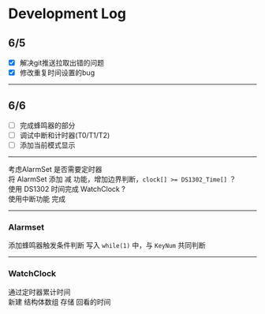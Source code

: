 # Development Log
## 6/5
- [x] 解决git推送拉取出错的问题
- [x] 修改重复时间设置的bug

---

## 6/6
- [ ] 完成蜂鸣器的部分
- [ ] 调试中断和计时器(T0/T1/T2)
- [ ] 添加当前模式显示

---

考虑AlarmSet 是否需要定时器  
将 AlarmSet 添加 减 功能，增加边界判断，`clock[] >= DS1302_Time[]` ？  
使用 DS1302 时间完成 WatchClock ?  
使用中断功能 完成

---
### Alarmset
添加蜂鸣器触发条件判断 写入 `while(1)` 中，与 `KeyNum` 共同判断

---
### WatchClock
通过定时器累计时间  
新建 结构体数组 存储 回看的时间
